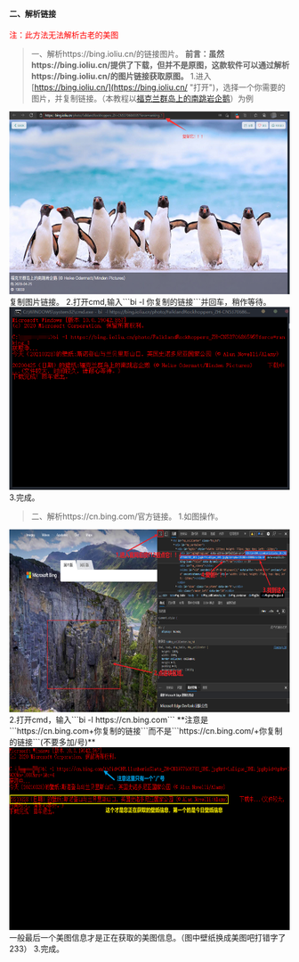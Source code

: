#### 二、解析链接
<font color=red>注：此方法无法解析古老的美图</font>
>一、解析https://bing.ioliu.cn/的链接图片。
**前言：虽然https://bing.ioliu.cn/提供了下载，但并不是原图，这款软件可以通过解析https://bing.ioliu.cn/的图片链接获取原图。**
1.进入[https://bing.ioliu.cn/](https://bing.ioliu.cn/ "打开")，选择一个你需要的图片，并复制链接。（本教程以[福克兰群岛上的南跳岩企鹅](https://bing.ioliu.cn/photo/FalklandRockhoppers_ZH-CN5370686595?force=ranking_1 "打开")）为例
<img src="/img/copyiuLink.png" width="550" height="328"/>
 复制图片链接。
2.打开cmd,输入```bi -l 你复制的链接```并回车，稍作等待。
<img src="/img/bi-l.png" width="550" height="328"/>
3.完成。

>二、解析https://cn.bing.com/官方链接。
1.如图操作。
<img src="/img/copybingLink.png" width="550" height="328"/>
2.打开cmd，输入```bi -l https://cn.bing.com```
**注意是```https://cn.bing.com+你复制的链接```而不是```https://cn.bing.com/+你复制的链接```(不要多加/号)**
<img src="/img/bi-l2.png" width="550" height="328"/>
一般最后一个美图信息才是正在获取的美图信息。（图中壁纸换成美图吧打错字了233）
3.完成。
